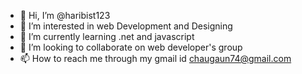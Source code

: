 - 👋 Hi, I’m @haribist123
- 👀 I’m interested in web Development and Designing
- 🌱 I’m currently learning .net and javascript 
- 💞️ I’m looking to collaborate on web developer's group
- 📫 How to reach me through my gmail id chaugaun74@gmail.com

<!---
haribist123/haribist123 is a ✨ special ✨ repository because its `README.md` (this file) appears on your GitHub profile.
You can click the Preview link to take a look at your changes.
--->
